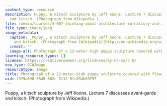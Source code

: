 ```yaml
---
content_type: resource
description: Puppy, a kitsch sculpture by Jeff Koons. Lecture 7 discusses avant-garde
  and kitsch. (Photograph from Wikipedia.)
file: /media/courses/4-607-thinking-about-architecture-in-history-and-at-present-fall-2009/f975a0905845682e31125fc094b59797_4-607f09.jpg
file_type: image/jpeg
image_metadata:
  caption: _Puppy_, a kitsch sculpture by Jeff Koons. Lecture 7 discusses avant-garde
    and kitsch. (Photograph from [Wikipedia](http://en.wikipedia.org/wiki/File:Bilbao_Jeff_Koons_Puppy.jpg).)
  credit: ''
  image-alt: Photograph of a 12-meter-high puppy sculpture covered with flowers.
learning_resource_types: []
license: https://creativecommons.org/licenses/by-nc-sa/4.0/
ocw_type: OCWImage
resourcetype: Image
title: Photograph of a 12-meter-high puppy sculpture covered with flowers
uid: f975a090-5845-682e-3112-5fc094b59797
---
```

Puppy, a kitsch sculpture by Jeff Koons. Lecture 7 discusses avant-garde and kitsch. (Photograph from Wikipedia.)